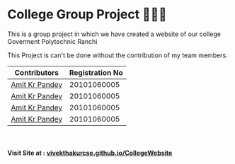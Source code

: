 <h1> College Group Project 👨‍🎓🔭 </h1>
<p>This is a group project in which we have created a website of our college Goverment Polytechnic Ranchi </p>

<p> This Project is can't be done without the contribution of my team members.</p>

| Contributors  | Registration No |
| ------------- | ------------- |
| <a href="#">Amit Kr Pandey</a>  | 20101060005 |
| <a href="#">Amit Kr Pandey</a> | 20101060005 |
| <a href="#">Amit Kr Pandey</a>  | 20101060005 |
| <a href="#">Amit Kr Pandey</a> | 20101060005 |



<br/>
<h4> Visit Site at : <a href="https://vivekthakurcse.github.io/CollegeWebsite/">vivekthakurcse.github.io/CollegeWebsite</a></h4>
